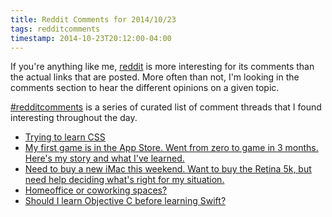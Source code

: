 ```yaml
---
title: Reddit Comments for 2014/10/23
tags: redditcomments
timestamp: 2014-10-23T20:12:00-04:00
---
```


If you're anything like me, [reddit][reddit] is more interesting for its
comments than the actual links that are posted. More often than not, I'm
looking in the comments section to hear the different opinions on a given
topic.

[reddit]: http://reddit.com

[#redditcomments][tag] is a series of curated list of comment threads that I
found interesting throughout the day.

[tag]: /tags/redditcomments.html

 - [Trying to learn CSS][1]
 - [My first game is in the App Store. Went from zero to game in 3 months. Here's my story and what I've learned.][2]
 - [Need to buy a new iMac this weekend. Want to buy the Retina 5k, but need help deciding what's right for my situation.][3]
 - [Homeoffice or coworking spaces?][4]
 - [Should I learn Objective C before learning Swift?][5]

[1]: http://www.reddit.com/r/AdviceAnimals/comments/2k4nyo/trying_to_learn_css/
[2]: http://www.reddit.com/r/iOSProgramming/comments/2jlvvt/my_first_game_is_in_the_app_store_went_from_zero/
[3]: http://www.reddit.com/r/iOSProgramming/comments/2jk7o9/need_to_buy_a_new_imac_this_weekend_want_to_buy/
[4]: http://www.reddit.com/r/freelance/comments/2k0jfz/homeoffice_or_coworking_spaces/
[5]: http://www.reddit.com/r/swift/comments/2k11ii/should_i_learn_objective_c_before_learning_swift/
